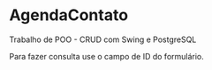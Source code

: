 # AgendaContato
Trabalho de POO - CRUD com Swing e PostgreSQL

Para fazer consulta use o campo de ID do formulário.
